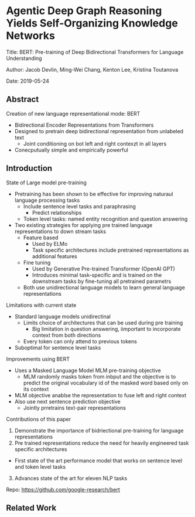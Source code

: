 # Agentic Deep Graph Reasoning Yields Self-Organizing Knowledge Networks

Title: BERT: Pre-training of Deep Bidirectional Transformers for Language Understanding

Author: Jacob Devlin, Ming-Wei Chang, Kenton Lee, Kristina Toutanova

Date: 2019-05-24

## Abstract

Creation of new language representational mode: BERT
- Bidirectional Encoder Representations from Transformers
- Designed to pretrain deep bidirectional representation from unlabeled text
    - Joint conditioning on bot left and right contexzt in all layers
- Conecputually simple and empirically powerful

## Introduction

State of Large model pre-training
- Pretraining has been shown to be effective for improving naturaul language processing tasks
    - Include sentence level tasks and paraphrasing
        - Predict relationships
    - Token level tasks: named entity recognition and question answering
- Two existing strategies for applying pre trained language representations to down stream tasks
    - Feature based
        - Used by ELMo
        - Task specific architectures include pretrained representations as additional features
    - Fine tuning
        -  Used by Generative Pre-trained Transformer (OpenAI GPT) 
        - Introduces minimal task-specific and is trained on the downstream tasks by fine-tuning all pretrained parametrs
    - Both use unidirectional language models to learn general language representations

Limitations with current state
- Standard language models unidirectinal
    - Limits choice of architectures that can be used during pre training
        - Big limitation in question answering, iimportant to incorporate context from both directions
    - Every token can only attend to previous tokens
- Suboptimal for sentence level tasks

Improvements using BERT
- Uses a Masked Language Model MLM pre-training objective
    - MLM randomly masks token from inbput and the objective is to predict the original vocabulary id of the masked word based only on its context
- MLM objective anablse the representation to fuse left and right context
- Also use next sentence prediction objective
    - Jointly prretrains text-pair representations

Contributions of this paper
1. Demonstrate the importance of bidriectional pre-training for language representations
2. Pre trained representations reduce the need for heavily engineered task specific architectures
- First state of the art performance model that works on sentence level and token level tasks
3. Advances state of the art for eleven NLP tasks

Repo: https://github.com/google-research/bert

## Related Work
